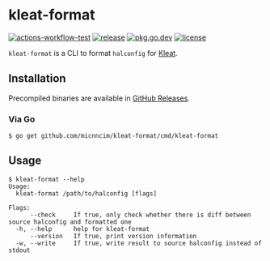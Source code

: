 # kleat-format

[![actions-workflow-test][actions-workflow-test-badge]][actions-workflow-test]
[![release][release-badge]][release]
[![pkg.go.dev][pkg.go.dev-badge]][pkg.go.dev]
[![license][license-badge]][license]

`kleat-format` is a CLI to format `halconfig` for [Kleat](https://github.com/spinnaker/kleat).

## Installation

Precompiled binaries are available in [GitHub Releases](https://github.com/micnncim/kleat-format/releases).

### Via Go

```
$ go get github.com/micnncim/kleat-format/cmd/kleat-format
```

## Usage

```console
$ kleat-format --help
Usage:
  kleat-format /path/to/halconfig [flags]

Flags:
      --check     If true, only check whether there is diff between source halconfig and formatted one
  -h, --help      help for kleat-format
      --version   If true, print version information
  -w, --write     If true, write result to source halconfig instead of stdout

```

<!-- badge links -->

[actions-workflow-test]: https://github.com/micnncim/kleat-format/actions?query=workflow%3ATest
[actions-workflow-test-badge]: https://img.shields.io/github/workflow/status/micnncim/kleat-format/Test?label=Test&style=for-the-badge&logo=github

[release]: https://github.com/micnncim/kleat-format/releases
[release-badge]: https://img.shields.io/github/v/release/micnncim/kleat-format?style=for-the-badge&logo=github

[pkg.go.dev]: https://pkg.go.dev/github.com/micnncim/kleat-format?tab=overview
[pkg.go.dev-badge]: http://bit.ly/pkg-go-dev-badge

[license]: LICENSE
[license-badge]: https://img.shields.io/github/license/micnncim/kleat-format?style=for-the-badge
